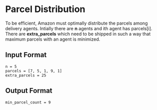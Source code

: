 # Parcel Distribution 
To be efficient, Amazon must optimally distribute the parcels among delivery agents. Intially 
there are **n** agents and ith agent has parcels[i]. There are **extra_parcels** which need to
be shipped in such a way that maximum parcels with an agent is minimized.

## Input Format
```
n = 5
parcels = [7, 5, 1, 9, 1]
extra_parcels = 25
```

## Output Format
```
min_parcel_count = 9
```